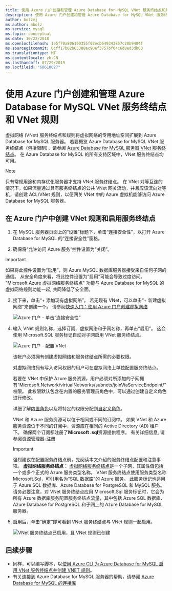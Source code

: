 ```yaml
---
title: 使用 Azure 门户创建和管理 Azure Database for MySQL VNet 服务终结点和规则 | Microsoft Docs
description: 使用 Azure 门户创建和管理 Azure Database for MySQL VNet 服务终结点和规则
author: bolzmj
ms.author: mbolz
ms.service: mysql
ms.topic: conceptual
ms.date: 10/22/2018
ms.openlocfilehash: 1e5f70a806160355f02ecb649343857c28b9484f
ms.sourcegitcommit: 6cff17b02b65388ac90ef3757bf04c6d8ed3db03
ms.translationtype: MT
ms.contentlocale: zh-CN
ms.lasthandoff: 07/29/2019
ms.locfileid: "68610027"
---
```

# <a name="create-and-manage-azure-database-for-mysql-vnet-service-endpoints-and-vnet-rules-by-using-the-azure-portal"></a>使用 Azure 门户创建和管理 Azure Database for MySQL VNet 服务终结点和 VNet 规则
虚拟网络 (VNet) 服务终结点和规则将虚拟网络的专用地址空间扩展到 Azure Database for MySQL 服务器。 若要概览 Azure Database for MySQL VNet 服务终结点（包括限制），请参阅 [Azure Database for MySQL 服务器 VNet 服务终结点](concepts-data-access-and-security-vnet.md)。 在 Azure Database for MySQL 的所有支持区域中，VNet 服务终结点均可用。

> [!NOTE]
> 只有常规用途和内存优化服务器才支持 VNet 服务终结点。
> 在 VNet 对等互连的情况下，如果流量通过具有服务终结点的公共 VNet 网关流动，并且应该流向对等机，请创建 ACL/VNet 规则，以便网关 VNet 中的 Azure 虚拟机能够访问 Azure Database for MySQL 服务器。


## <a name="create-a-vnet-rule-and-enable-service-endpoints-in-the-azure-portal"></a>在 Azure 门户中创建 VNet 规则和启用服务终结点

1. 在 MySQL 服务器页面上的“设置”标题下，单击“连接安全性”，以打开 Azure Database for MySQL 的“连接安全性”窗格。 

2. 确保将“允许访问 Azure 服务”控件设置为“关闭”。

> [!Important]
> 如果将此控件设置为“启用”，则 Azure MySQL 数据库服务器接受来自任何子网的通信。 从安全角度来看，将此控件设置为“启用”可能会导致过度访问。 "Microsoft Azure 虚拟网络服务终结点" 功能与 Azure Database for MySQL 的虚拟网络规则功能一起, 共同降低了安全面。

3. 接下来，单击“+ 添加现有虚拟网络”。 若无现有 VNet，可以单击“+ 新建虚拟网络”来创建一个。 请参阅[快速入门：使用 Azure 门户创建虚拟网络](../virtual-network/quick-create-portal.md)

   ![Azure 门户 - 单击“连接安全性”](./media/howto-manage-vnet-using-portal/1-connection-security.png)

4. 输入 VNet 规则名称，选择订阅、虚拟网络和子网名称，再单击“启用”。 这会使用 Microsoft.SQL 服务标记自动对子网启用 VNet 服务终结点。

   ![Azure 门户 - 配置 VNet](./media/howto-manage-vnet-using-portal/2-configure-vnet.png)

   该帐户必须拥有创建虚拟网络和服务终结点所需的必要权限。

   对虚拟网络拥有写入访问权限的用户可在虚拟网络上单独配置服务终结点。
    
   若要在 VNet 中保护 Azure 服务资源，用户必须对所添加的子网拥有“Microsoft.Network/virtualNetworks/subnets/joinViaServiceEndpoint/”权限。 此权限默认包含在内置的服务管理员角色中，可以通过创建自定义角色进行修改。
    
   详细了解[内置角色](https://docs.microsoft.com/azure/active-directory/role-based-access-built-in-roles)以及将特定的权限分配到[自定义角色](https://docs.microsoft.com/azure/active-directory/role-based-access-control-custom-roles)。
    
   VNet 和 Azure 服务资源可以位于相同或不同的订阅中。 如果 VNet 和 Azure 服务资源位于不同的订阅中，资源应在相同的 Active Directory (AD) 租户下。 确保两个订阅都注册了**Microsoft .sql**资源提供程序。 有关详细信息, 请参阅[资源管理器-注册][resource-manager-portal]

   > [!IMPORTANT]
   > 强烈建议在配置服务终结点前，先阅读本文介绍的服务终结点配置和注意事项。 **虚拟网络服务终结点：** [虚拟网络服务终结点](../virtual-network/virtual-network-service-endpoints-overview.md)是一个子网，其属性值包括一个或多个正式的 Azure 服务类型名称。 VNet 服务终结点使用服务类型名称 Microsoft.Sql，可引用名为“SQL 数据库”的 Azure 服务。 此服务标记也适用于 Azure SQL 数据库、Azure Database for PostgreSQL 和 MySQL 服务。 请务必要注意，对 VNet 服务终结点应用 Microsoft.Sql 服务标记时，它会为所有 Azure 数据库服务配置服务终结点流量，其中包括 Azure SQL 数据库、Azure Database for PostgreSQL 和子网上的 Azure Database for MySQL 服务器。 
   > 

5. 启用后，单击“确定”即可看到 VNet 服务终结点与 VNet 规则一起启用。

   ![VNet 服务终结点已启用，且 VNet 规则已创建](./media/howto-manage-vnet-using-portal/3-vnet-service-endpoints-enabled-vnet-rule-created.png)

## <a name="next-steps"></a>后续步骤
- 同样，可以编写脚本，以[使用 Azure CLI 为 Azure Database for MySQL 启用 VNet 服务终结点并创建 VNET 规则](howto-manage-vnet-using-cli.md)。
- 有关连接到 Azure Database for MySQL 服务器的帮助，请参阅 [Azure Database for MySQL 的连接库](./concepts-connection-libraries.md)

<!-- Link references, to text, Within this same GitHub repo. --> 
[resource-manager-portal]: ../azure-resource-manager/resource-manager-supported-services.md